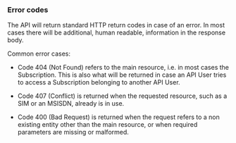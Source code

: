 ### Error codes

The API will return standard HTTP return codes in case of an error. In most cases there will be additional, human readable, information in the response body.

Common error cases: 

* Code 404 (Not Found) refers to the main resource, i.e. in most cases the Subscription. This is also what will be returned in case an API User tries to access a Subscription belonging to another API User.

* Code 407 (Conflict) is returned when the requested resource, such as a SIM or an MSISDN, already is in use. 

* Code 400 (Bad Request) is returned when the request refers to a non existing entity other than the main resource, or when required parameters are missing or malformed. 
